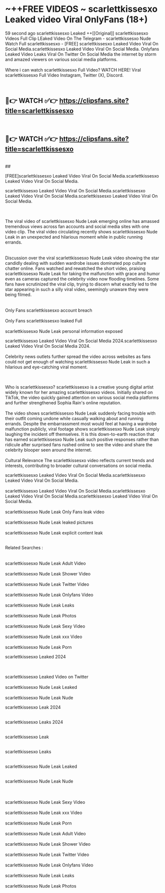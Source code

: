 # ~++FREE VIDEOS ~ scarlettkissesxo Leaked video Viral OnlyFans (18+)<br>


59 second ago scarlettkissesxo Leaked ++[[Original]] scarlettkissesxo Videos Full Clip LEaked Video On The Telegram  - scarlettkissesxo Nude  Watch Full scarlettkissesxo - [FREE] scarlettkissesxo Leaked Video Viral On Social Media.scarlettkissesxo Leaked Video Viral On Social Media.   Onlyfans Leaked Video Leaks Viral On Twitter On Social Media the internet by storm and amazed viewers on various social media platforms. <br><br>
Where i can watch scarlettkissesxo Full Video? WATCH HERE! Viral scarlettkissesxo Full Video Instagram, Twitter (X), Discord. <br>


 <br>

##  🔴👉 WATCH ✅👉  <a href="https://clipsfans.site?title=scarlettkissesxo&ref=git">https://clipsfans.site?title=scarlettkissesxo</a> <br>
  <br>

##  🔴👉 WATCH ✅👉  <a href="https://clipsfans.site?title=scarlettkissesxo&ref=git">https://clipsfans.site?title=scarlettkissesxo</a> <br>
  <br>
  ##



[FREE]scarlettkissesxo Leaked Video Viral On Social Media.scarlettkissesxo Leaked Video Viral On Social Media. <br>

scarlettkissesxo Leaked Video Viral On Social Media.scarlettkissesxo Leaked Video Viral On Social Media.scarlettkissesxo Leaked Video Viral On Social Media. <br>


  <br>

  <br>
The viral video of scarlettkissesxo Nude Leak emerging online has amassed tremendous views across fan accounts and social media sites with one video clip. The viral video circulating recently shows scarlettkissesxo Nude Leak in an unexpected and hilarious moment while in public running errands.<br>
<br>


<br>
Discussion over the viral scarlettkissesxo Nude Leak video showing the star candidly dealing with sudden wardrobe issues dominated pop culture chatter online. Fans watched and rewatched the short video, praising scarlettkissesxo Nude Leak for taking the malfunction with grace and humor even as cameras captured the celebrity video now flooding timelines. Some fans have scrutinized the viral clip, trying to discern what exactly led to the star appearing in such a silly viral video, seemingly unaware they were being filmed.<br>
<br>
<br> 
Only Fans scarlettkissesxo account breach<br>
<br>
Only Fans scarlettkissesxo leaked Full <br>
<br>
scarlettkissesxo Nude Leak personal information exposed<br>

scarlettkissesxo Leaked Video Viral On Social Media 2024.scarlettkissesxo Leaked Video Viral On Social Media 2024. <br>
<br>
Celebrity news outlets further spread the video across websites as fans could not get enough of watching scarlettkissesxo Nude Leak in such a hilarious and eye-catching viral moment.<br>
<br>

<br>
Who is scarlettkissesxo? scarlettkissesxo is a creative young digital artist widely known for her amazing scarlettkissesxo videos. Initially shared on TikTok, the video quickly gained attention on various social media platforms and further strengthened Sophia Rain's online reputation.<br>
<br>
The video shows scarlettkissesxo Nude Leak suddenly facing trouble with their outfit coming undone while casually walking about and running errands. Despite the embarrassment most would feel at having a wardrobe malfunction publicly, viral footage shows scarlettkissesxo Nude Leak simply laughing the incident off themselves. It is this down-to-earth reaction that has earned scarlettkissesxo Nude Leak such positive responses rather than ridicule after surprised fans rushed online to see the video and share the celebrity blooper seen around the internet.<br>
<br>
Cultural Relevance The scarlettkissesxo video reflects current trends and interests, contributing to broader cultural conversations on social media.<br>

scarlettkissesxo Leaked Video Viral On Social Media.scarlettkissesxo Leaked Video Viral On Social Media.<br>
<br>
scarlettkissesxo Leaked Video Viral On Social Media.scarlettkissesxo Leaked Video Viral On Social Media.scarlettkissesxo Leaked Video Viral On Social Media.<br>
<br>
scarlettkissesxo Nude Leak Only Fans leak video<br>
<br>
scarlettkissesxo Nude Leak leaked pictures<br>
<br>
scarlettkissesxo Nude Leak explicit content leak<br>


<br>
Related Searches :<br>
<br>

<br>
scarlettkissesxo Nude Leak Adult Video<br>
<br>
scarlettkissesxo Nude Leak Shower Video<br>
<br>
scarlettkissesxo Nude Leak Twitter Video<br>
<br>
scarlettkissesxo Nude Leak Onlyfans Video<br>
<br>
scarlettkissesxo Nude Leak Leaks<br>
<br>
scarlettkissesxo Nude Leak Photos<br>

<br>
scarlettkissesxo Nude Leak Sexy Video<br>
<br>
scarlettkissesxo Nude Leak xxx Video<br>
<br>
scarlettkissesxo Nude Leak Porn<br>

scarlettkissesxo  Leaked 2024 <br> <br>
<br>

scarlettkissesxo Leaked Video on Twitter <br>
<br>
scarlettkissesxo Nude Leak Leaked<br>
<br>
scarlettkissesxo Nude Leak Nude<br>


scarlettkissesxo  Leak 2024 <br> <br>



scarlettkissesxo  Leaks 2024 <br> <br>



 
scarlettkissesxo  Leak<br> <br>



scarlettkissesxo  Leaks<br> <br>


scarlettkissesxo Nude Leak Leaked<br> <br>

scarlettkissesxo Nude Leak Nude<br> <br>
<br> <br>
scarlettkissesxo Nude Leak Sexy Video
<br> <br>
scarlettkissesxo Nude Leak xxx Video
<br> <br>
scarlettkissesxo Nude Leak Porn
<br> <br>
scarlettkissesxo Nude Leak Adult Video
<br> <br>
scarlettkissesxo Nude Leak Shower Video
<br> <br>
scarlettkissesxo Nude Leak Twitter Video
<br> <br>
scarlettkissesxo Nude Leak Onlyfans Video
<br> <br>
scarlettkissesxo Nude Leak Leaks
<br> <br>
scarlettkissesxo Nude Leak Photos






</p>




 



</p>










